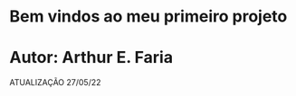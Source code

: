 Bem vindos ao meu primeiro projeto
==================================
Autor: Arthur E. Faria
==================================
ATUALIZAÇÃO 27/05/22